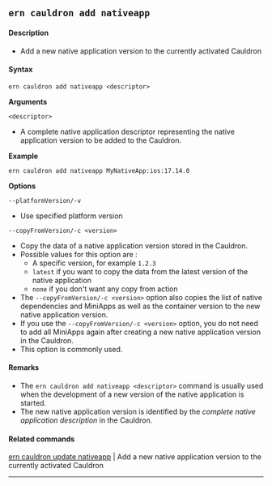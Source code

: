 ## `ern cauldron add nativeapp`

#### Description

* Add a new native application version to the currently activated Cauldron  

#### Syntax

`ern cauldron add nativeapp <descriptor>`

**Arguments**

`<descriptor>`

* A complete native application descriptor representing the native application version to be added to the Cauldron.

**Example**  

`ern cauldron add nativeapp MyNativeApp:ios:17.14.0`  

**Options** 

`--platformVersion/-v`

* Use specified platform version

`--copyFromVersion/-c <version>`

* Copy the data of a native application version stored in the Cauldron.  
* Possible values for this option are :
  - A specific version, for example `1.2.3`
  - `latest` if you want to copy the data from the latest version of the native application
  - `none` if you don't want any copy from action  
* The `--copyFromVersion/-c <version>` option also copies the list of native dependencies and MiniApps as well as the container version to the new native application version.  
* If you use the `--copyFromVersion/-c <version>` option, you do not need to add all MiniApps again after creating a new native application version in the Cauldron.  
* This option is commonly used.  

#### Remarks

* The `ern cauldron add nativeapp <descriptor>` command is usually used when the development of a new version of the native application is started.  
* The new native application version is identified by the *complete native application description* in the Cauldron.

#### Related commands

[ern cauldron update nativeapp] | Add a new native application version to the currently activated Cauldron
___
[ern cauldron update nativeapp]: ../update/nativeapp.md